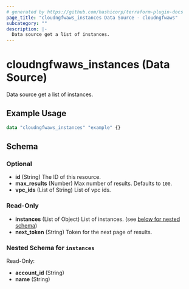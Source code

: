 ```yaml
---
# generated by https://github.com/hashicorp/terraform-plugin-docs
page_title: "cloudngfwaws_instances Data Source - cloudngfwaws"
subcategory: ""
description: |-
  Data source get a list of instances.
---
```


# cloudngfwaws_instances (Data Source)

Data source get a list of instances.

## Example Usage

```terraform
data "cloudngfwaws_instances" "example" {}
```

<!-- schema generated by tfplugindocs -->
## Schema

### Optional

- **id** (String) The ID of this resource.
- **max_results** (Number) Max number of results. Defaults to `100`.
- **vpc_ids** (List of String) List of vpc ids.

### Read-Only

- **instances** (List of Object) List of instances. (see [below for nested schema](#nestedatt--instances))
- **next_token** (String) Token for the next page of results.

<a id="nestedatt--instances"></a>
### Nested Schema for `instances`

Read-Only:

- **account_id** (String)
- **name** (String)


